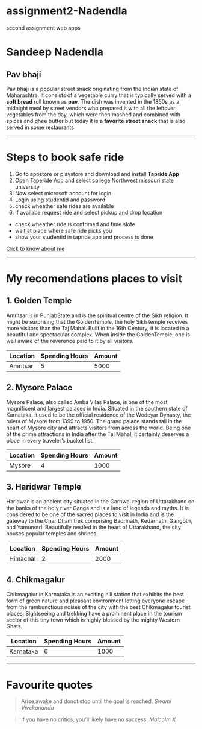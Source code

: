 # assignment2-Nadendla
second assignment web apps 
# Sandeep Nadendla
## Pav bhaji
Pav bhaji is a popular street snack originating from the Indian state of Maharashtra. It consists of a vegetable curry that is typically served with a **soft bread** roll known as **pav**. The dish was invented in the 1850s as a midnight meal by street vendors who prepared it with all the leftover vegetables from the day, which were then mashed and combined with spices and ghee butter but today it is a **favorite street snack** that is also served in some restaurants

***

# Steps to book safe ride
1. Go to appstore or playstore and download and install **Tapride App**
2. Open Taperide App and select college Northwest missouri state university
3. Now select microsoft account for login
4. Login using studentid and password
5. check wheather safe rides are available
6. If availabe request ride and select pickup and drop location
* check wheather ride is confrimed and time slote
* wait at place where safe ride picks you 
* show your studentid in tapride app and process is done

[Click to know about me](https://github.com/sandeepnadendla-git/assignment2-Nadendla/blob/main/AboutMe.md)

***

# My recomendations places to visit

 ## 1. Golden Temple
Amritsar is in PunjabState and is the spiritual centre of the Sikh religion. It might be surprising that the GoldenTemple, the holy Sikh temple receives more visitors than the Taj Mahal. Built in the 16th Century, it is located in a beautiful and spectacular complex. When inside the GoldenTemple, one is well aware of the reverence paid to it by all visitors.

| Location | Spending Hours | Amount |
| --- | ----------- | ----- |
| Amritsar | 5  | 5000 |

## 2. Mysore Palace
Mysore Palace, also called Amba Vilas Palace, is one of the most magnificent and largest palaces in India. Situated in the southern state of Karnataka, it used to be the official residence of the Wodeyar Dynasty, the rulers of Mysore from 1399 to 1950. The grand palace stands tall in the heart of Mysore city and attracts visitors from across the world. Being one of the prime attractions in India after the Taj Mahal, it certainly deserves a place in every traveler’s bucket list.

| Location | Spending Hours | Amount |
| --- | ----------- | ----- |
| Mysore | 4  | 1000 |

## 3. Haridwar Temple
Haridwar is an ancient city situated in the Garhwal region of Uttarakhand on the banks of the holy river Ganga and is a land of legends and myths. It is considered to be one of the sacred places to visit in India and is the gateway to the Char Dham trek comprising Badrinath, Kedarnath, Gangotri, and Yamunotri. Beautifully nestled in the heart of Uttarakhand, the city houses popular temples and shrines.

| Location | Spending Hours | Amount |
| --- | ----------- | ----- |
| Himachal | 2  | 2000 |

## 4. Chikmagalur  
Chikmagalur in Karnataka is an exciting hill station that exhibits the best form of green nature and pleasant environment letting everyone escape from the rambunctious noises of the city with the best Chikmagalur tourist places. Sightseeing and trekking have a prominent place in the tourism sector of this tiny town which is highly blessed by the mighty Western Ghats.

| Location | Spending Hours | Amount |
| --- | ----------- | ----- |
| Karnataka | 6  | 1000 |

***
# Favourite quotes

> Arise,awake and donot stop until the goal is reached.
*Swami Vivekananda*

> If you have no critics, you’ll likely have no success.
*Malcolm X*

